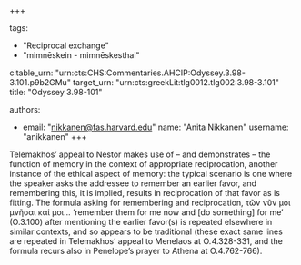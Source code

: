 +++

tags:
- "Reciprocal exchange"
- "mimnēskein - mimnēskesthai"

citable_urn: "urn:cts:CHS:Commentaries.AHCIP:Odyssey.3.98-3.101.p9b2GMu"
target_urn: "urn:cts:greekLit:tlg0012.tlg002:3.98-3.101"
title: "Odyssey 3.98-101"

authors:
- email: "nikkanen@fas.harvard.edu"
  name: "Anita Nikkanen"
  username: "anikkanen"
+++

<p>Telemakhos’ appeal to Nestor makes use of – and demonstrates – the function of memory in the context of appropriate reciprocation, another instance of the ethical aspect of memory: the typical scenario is one where the speaker asks the addressee to remember an earlier favor, and remembering this, it is implied, results in reciprocation of that favor as is fitting. The formula asking for remembering and reciprocation, τῶν νῦν μοι μνῆσαι καί μοι… ‘remember them for me now and [do something] for me’ (O.3.100) after mentioning the earlier favor(s) is repeated elsewhere in similar contexts, and so appears to be traditional (these exact same lines are repeated in Telemakhos’ appeal to Menelaos at O<em>.</em>4.328-331, and the formula recurs also in Penelope’s prayer to Athena at O.4.762-766).</p>